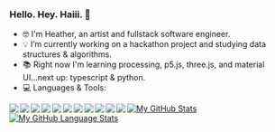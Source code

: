 ### Hello. Hey. Haiii. 👋

- :nerd_face: I'm Heather, an artist and fullstack software engineer.
- :bulb: I’m currently working on a hackathon project and studying data structures & algorithms.
- :books: Right now I'm learning processing, p5.js, three.js, and material UI...next up: typescript & python.
- :computer: Languages & Tools:

<img align="left" img src="https://img.icons8.com/color/48/000000/javascript--v1.png"/>
<img align="left" img src="https://img.icons8.com/color/48/000000/html-5--v1.png"/>
<img align="left" img src="https://img.icons8.com/color/48/000000/css3.png"/>
<img align="left" img src="https://img.icons8.com/color/48/000000/react-native.png"/>
<img align="left" img src="https://img.icons8.com/color/48/000000/redux.png"/>
<img align="left" img src="https://img.icons8.com/color/48/000000/nodejs.png"/>
<img align="left" img src="https://img.icons8.com/color/48/000000/git.png"/>
<img align="left" img src="https://img.icons8.com/color-glass/48/000000/github.png"/>
<img align="left" img src="https://img.icons8.com/color/48/000000/heroku.png"/>
<img align="left" img src="https://img.icons8.com/color/48/000000/postgreesql.png"/>
<img align="left" img src="https://img.icons8.com/color/48/000000/webpack.png"/>

[![My GitHub Stats](https://github-readme-stats.vercel.app/api/?username=HTHR-WHT&count_private=true&theme=tokyonight&showicons=true)]()
[![My GitHub Language Stats](https://github-readme-stats.vercel.app/api/top-langs/?username=HTHR-WHT&langs_count=5&theme=tokyonight)]()
